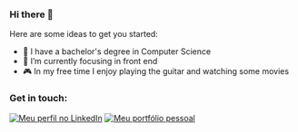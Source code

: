 ### Hi there 👋



Here are some ideas to get you started:

- 🔭 I have a bachelor's degree in Computer Science
- 🌱 I’m currently focusing in front end 
- 🎮 In my free time I enjoy playing the guitar and watching some movies 


### Get in touch:
<div>
  <a href="[https://www.linkedin.com/in/angela-caldas/](https://www.linkedin.com/in/edupadua/)](https://www.linkedin.com/in/edupadua/" target="_blank"><img src="https://img.shields.io/badge/-LinkedIn-%230077B5?style=for-the-badge&logo=linkedin&logoColor=white" alt="Meu perfil no LinkedIn"></a>
  <a href="https://flammadesign.com.br" target="_blank"><img src="https://img.shields.io/badge/PORTFOLIO-0A182E?style=for-the-badge" alt="Meu portfólio pessoal"></a>
</div>
